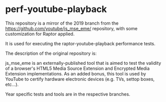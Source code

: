 # perf-youtube-playback

This repository is a mirror of the 2019 branch from the
https://github.com/youtube/js_mse_eme/ repository,
with some customization for Raptor applied.

It is used for executing the raptor-youtube-playback
performance tests.

The description of the original repository is:

js_mse_eme is an externally-published tool that is aimed to test the validity
of a browser's HTML5 Media Source Extension and Encrypted Media Extension
implementations. As an added bonus, this tool is used by YouTube to certify
hardware electronic devices (e.g. TVs, settop boxes, etc...).

Year specific tests and tools are in the respective branches.
